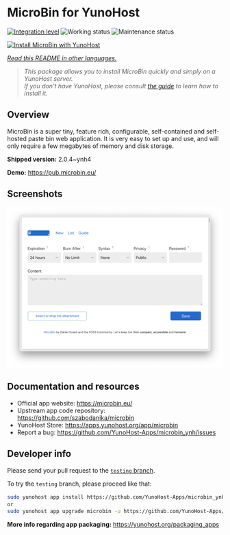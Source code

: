 <!--
N.B.: This README was automatically generated by <https://github.com/YunoHost/apps/tree/master/tools/readme_generator>
It shall NOT be edited by hand.
-->

# MicroBin for YunoHost

[![Integration level](https://apps.yunohost.org/badge/integration/microbin)](https://ci-apps.yunohost.org/ci/apps/microbin/)
![Working status](https://apps.yunohost.org/badge/state/microbin)
![Maintenance status](https://apps.yunohost.org/badge/maintained/microbin)

[![Install MicroBin with YunoHost](https://install-app.yunohost.org/install-with-yunohost.svg)](https://install-app.yunohost.org/?app=microbin)

*[Read this README in other languages.](./ALL_README.md)*

> *This package allows you to install MicroBin quickly and simply on a YunoHost server.*  
> *If you don't have YunoHost, please consult [the guide](https://yunohost.org/install) to learn how to install it.*

## Overview

MicroBin is a super tiny, feature rich, configurable, self-contained and self-hosted paste bin web application. It is very easy to set up and use, and will only require a few megabytes of memory and disk storage.

**Shipped version:** 2.0.4~ynh4

**Demo:** <https://pub.microbin.eu/>

## Screenshots

![Screenshot of MicroBin](./doc/screenshots/screenshot7.png)

## Documentation and resources

- Official app website: <https://microbin.eu/>
- Upstream app code repository: <https://github.com/szabodanika/microbin>
- YunoHost Store: <https://apps.yunohost.org/app/microbin>
- Report a bug: <https://github.com/YunoHost-Apps/microbin_ynh/issues>

## Developer info

Please send your pull request to the [`testing` branch](https://github.com/YunoHost-Apps/microbin_ynh/tree/testing).

To try the `testing` branch, please proceed like that:

```bash
sudo yunohost app install https://github.com/YunoHost-Apps/microbin_ynh/tree/testing --debug
or
sudo yunohost app upgrade microbin -u https://github.com/YunoHost-Apps/microbin_ynh/tree/testing --debug
```

**More info regarding app packaging:** <https://yunohost.org/packaging_apps>
